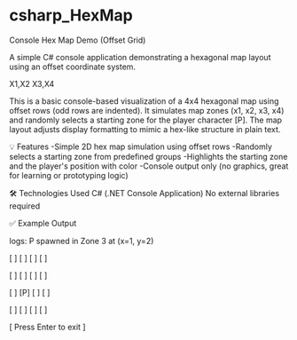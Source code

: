 # csharp_HexMap
Console Hex Map Demo (Offset Grid)

A simple C# console application demonstrating a hexagonal map layout using an offset coordinate system.

X1,X2
X3,X4

This is a basic console-based visualization of a 4x4 hexagonal map using offset rows (odd rows are indented).
It simulates map zones (x1, x2, x3, x4) and randomly selects a starting zone for the player character [P].
The map layout adjusts display formatting to mimic a hex-like structure in plain text.


💡 Features
-Simple 2D hex map simulation using offset rows
-Randomly selects a starting zone from predefined groups
-Highlights the starting zone and the player's position with color
-Console output only (no graphics, great for learning or prototyping logic)

🛠 Technologies Used
C# (.NET Console Application)
No external libraries required

✅ Example Output

logs: P spawned in Zone 3 at (x=1, y=2)


[ ] [ ] [ ] [ ] 

  [ ] [ ] [ ] [ ] 
  
[ ] [P] [ ] [ ] 

  [ ] [ ] [ ] [ ] 
  

[ Press Enter to exit ]
